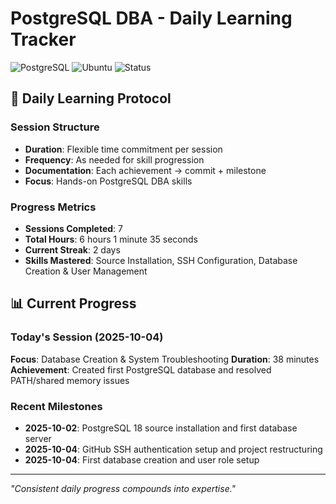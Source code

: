 # PostgreSQL DBA - Daily Learning Tracker

![PostgreSQL](https://img.shields.io/badge/PostgreSQL-18-336791?style=for-the-badge&logo=postgresql)
![Ubuntu](https://img.shields.io/badge/Ubuntu-22.04%20LTS-E95420?style=for-the-badge&logo=ubuntu)
![Status](https://img.shields.io/badge/Status-Active%20Learning-success?style=for-the-badge)

## 🎯 Daily Learning Protocol

### Session Structure
- **Duration**: Flexible time commitment per session
- **Frequency**: As needed for skill progression
- **Documentation**: Each achievement → commit + milestone
- **Focus**: Hands-on PostgreSQL DBA skills

### Progress Metrics
- **Sessions Completed**: 7
- **Total Hours**: 6 hours 1 minute 35 seconds
- **Current Streak**: 2 days
- **Skills Mastered**: Source Installation, SSH Configuration, Database Creation & User Management

## 📊 Current Progress

### Today's Session (2025-10-04)
**Focus**: Database Creation & System Troubleshooting
**Duration**: 38 minutes
**Achievement**: Created first PostgreSQL database and resolved PATH/shared memory issues

### Recent Milestones
- **2025-10-02**: PostgreSQL 18 source installation and first database server
- **2025-10-04**: GitHub SSH authentication setup and project restructuring
- **2025-10-04**: First database creation and user role setup

---
*"Consistent daily progress compounds into expertise."*
